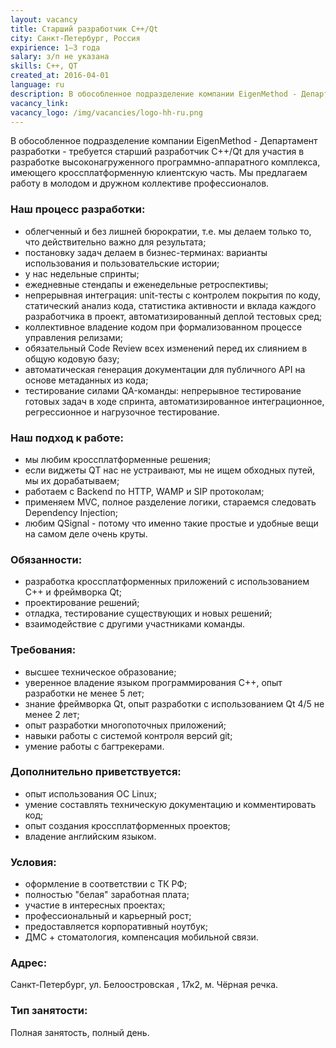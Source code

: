```yaml
---
layout: vacancy
title: Старший разработчик С++/Qt
city: Санкт-Петербург, Россия
expirience: 1–3 года
salary: з/п не указана
skills: C++, QT
created_at: 2016-04-01
language: ru
description: В обособленное подразделение компании EigenMethod - Департамент разработки - требуется старший разработчик C++/Qt для участия в разработке высоконагруженного программно-аппаратного комплекса, имеющего кроссплатформенную клиентскую часть. Мы предлагаем работу в молодом и дружном коллективе профессионалов.
vacancy_link: 
vacancy_logo: /img/vacancies/logo-hh-ru.png
---
```



В обособленное подразделение компании EigenMethod - Департамент разработки - требуется старший разработчик C++/Qt для участия в разработке высоконагруженного программно-аппаратного комплекса, имеющего кроссплатформенную клиентскую часть. Мы предлагаем работу в молодом и дружном коллективе профессионалов.

### Наш процесс разработки:  
* облегченный и без лишней бюрократии, т.е. мы делаем только то, что действительно важно для результата;  
* постановку задач делаем в бизнес-терминах: варианты использования и пользовательские истории;  
* у нас недельные спринты;
* ежедневные стендапы и еженедельные ретроспективы;  
* непрерывная интеграция: unit-тесты с контролем покрытия по коду, статический анализ кода, статистика активности и вклада каждого разработчика в проект, автоматизированный деплой тестовых сред;  
* коллективное владение кодом при формализованном процессе управления релизами;  
* обязательный Code Review всех изменений перед их слиянием в общую кодовую базу;  
* автоматическая генерация документации для публичного API на основе метаданных из кода;
* тестирование силами QA-команды: непрерывное тестирование готовых задач в ходе спринта, автоматизированное интеграционное, регрессионное и нагрузочное тестирование.  

### Наш подход к работе:  
* мы любим кроссплатформенные решения;  
* если виджеты QT нас не устраивают, мы не ищем обходных путей, мы их дорабатываем;  
* работаем с Backend по HTTP, WAMP и SIP протоколам;  
* применяем MVC, полное разделение логики, стараемся следовать Dependency Injection;  
* любим QSignal - потому что именно такие простые и удобные вещи на самом деле очень круты.  

### Обязанности:  
* разработка кроссплатформенных приложений с использованием C++ и фреймворка Qt;  
* проектирование решений;  
* отладка, тестирование существующих и новых решений;  
* взаимодействие с другими участниками команды.  

### Требования:  
* высшее техническое образование;  
* уверенное владение языком программирования C++, опыт разработки не менее 5 лет;  
* знание фреймворка Qt, опыт разработки с использованием Qt 4/5 не менее 2 лет;  
* опыт разработки многопоточных приложений;  
* навыки работы с системой контроля версий git;  
* умение работы с багтрекерами.  

### Дополнительно приветствуется:  
* опыт использования ОС Linux;  
* умение составлять техническую документацию и комментировать код;  
* опыт создания кроссплатформенных проектов;  
* владение английским языком.  

### Условия:  
* оформление в соответствии с ТК РФ;  
* полностью "белая" заработная плата;  
* участие в интересных проектах;  
* профессиональный и карьерный рост;  
* предоставляется корпоративный ноутбук;  
* ДМС + стоматология, компенсация мобильной связи.  

### Адрес:
Санкт-Петербург, ул. Белоостровская , 17к2, м. Чёрная речка.  

### Тип занятости:
Полная занятость, полный день.  

